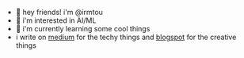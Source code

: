 - 👋 hey friends! i'm @irmtou
- 👀 i'm interested in AI/ML 
- 🌱 i'm currently learning some cool things
- i write on [medium](https://medium.com/@irmtou) for the techy things and [blogspot](https://irmtou.blogspot.com) for the creative things
